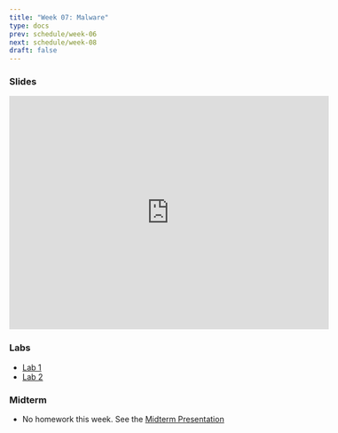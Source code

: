 ```yaml
---
title: "Week 07: Malware"
type: docs
prev: schedule/week-06
next: schedule/week-08
draft: false
---
```


### Slides

<iframe src="https://slides.com/chasekanipe/week-6/embed" width="576" height="420" title="Week 7" scrolling="no" frameborder="0" webkitallowfullscreen mozallowfullscreen allowfullscreen></iframe>

### Labs

- [Lab 1](lab-1/)
- [Lab 2](lab-2/)

### Midterm

- No homework this week. See the [Midterm Presentation](midterm/)
